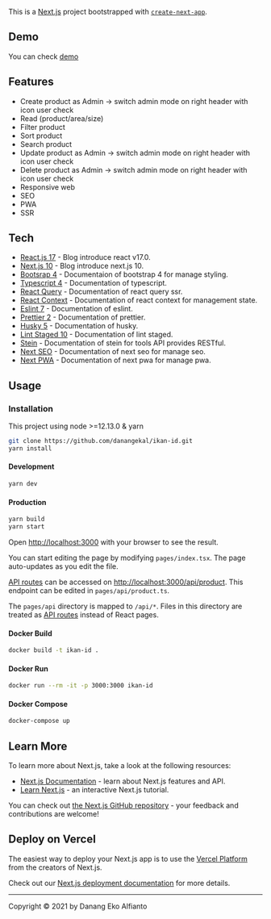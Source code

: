 This is a [Next.js](https://nextjs.org/) project bootstrapped with [`create-next-app`](https://github.com/vercel/next.js/tree/canary/packages/create-next-app).

## Demo

You can check [demo](https://ikan-id-demo.vercel.app/)

## Features

- Create product as Admin -> switch admin mode on right header with icon user check
- Read (product/area/size)
- Filter product
- Sort product
- Search product
- Update product as Admin -> switch admin mode on right header with icon user check
- Delete product as Admin -> switch admin mode on right header with icon user check
- Responsive web
- SEO
- PWA
- SSR

## Tech

- [React.js 17](https://reactjs.org/blog/2020/10/20/react-v17.html) - Blog introduce react v17.0.
- [Next.js 10](https://nextjs.org/blog/next-10) - Blog introduce next.js 10.
- [Bootsrap 4](https://getbootstrap.com/docs/4.6/getting-started/introduction/) - Documentaion of bootstrap 4 for manage styling.
- [Typescript 4](https://www.typescriptlang.org/) - Documentation of typescript.
- [React Query](https://react-query.tanstack.com/guides/ssr) - Documentation of react query ssr.
- [React Context](https://reactjs.org/docs/context.html) - Documentation of react context for management state.
- [Eslint 7](https://eslint.org/docs/user-guide/getting-started) - Documentation of eslint.
- [Prettier 2](https://prettier.io/docs/en/index.html) - Documentation of prettier.
- [Husky 5](https://typicode.github.io/husky/#/) - Documentation of husky.
- [Lint Staged 10](https://github.com/okonet/lint-staged) - Documentation of lint staged.
- [Stein](https://docs.steinhq.com/) - Documentation of stein for tools API provides RESTful.
- [Next SEO](https://github.com/shadowwalker/next-pwa) - Documentation of next seo for manage seo.
- [Next PWA](https://github.com/shadowwalker/next-pwa) - Documentation of next pwa for manage pwa.

## Usage

### Installation

This project using node >=12.13.0 & yarn

```bash
git clone https://github.com/danangekal/ikan-id.git
yarn install
```

#### Development

```bash
yarn dev
```

#### Production

```bash
yarn build
yarn start
```

Open [http://localhost:3000](http://localhost:3000) with your browser to see the result.

You can start editing the page by modifying `pages/index.tsx`. The page auto-updates as you edit the file.

[API routes](https://nextjs.org/docs/api-routes/introduction) can be accessed on [http://localhost:3000/api/product](http://localhost:3000/api/product). This endpoint can be edited in `pages/api/product.ts`.

The `pages/api` directory is mapped to `/api/*`. Files in this directory are treated as [API routes](https://nextjs.org/docs/api-routes/introduction) instead of React pages.

#### Docker Build

```bash
docker build -t ikan-id .
```

#### Docker Run

```bash
docker run --rm -it -p 3000:3000 ikan-id
```

#### Docker Compose

```bash
docker-compose up
```

## Learn More

To learn more about Next.js, take a look at the following resources:

- [Next.js Documentation](https://nextjs.org/docs) - learn about Next.js features and API.
- [Learn Next.js](https://nextjs.org/learn) - an interactive Next.js tutorial.

You can check out [the Next.js GitHub repository](https://github.com/vercel/next.js/) - your feedback and contributions are welcome!

## Deploy on Vercel

The easiest way to deploy your Next.js app is to use the [Vercel Platform](https://vercel.com/new?utm_medium=default-template&filter=next.js&utm_source=create-next-app&utm_campaign=create-next-app-readme) from the creators of Next.js.

Check out our [Next.js deployment documentation](https://nextjs.org/docs/deployment) for more details.

---

Copyright © 2021 by Danang Eko Alfianto
